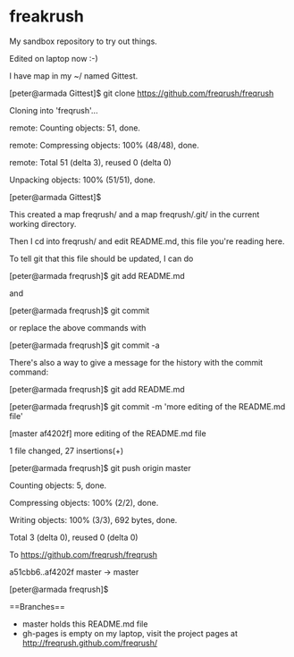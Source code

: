 freakrush
=========

My sandbox repository to try out things.

Edited on laptop now :-)

I have map in my ~/ named Gittest.

[peter@armada Gittest]$ git clone https://github.com/freqrush/freqrush

Cloning into 'freqrush'...

remote: Counting objects: 51, done.

remote: Compressing objects: 100% (48/48), done.

remote: Total 51 (delta 3), reused 0 (delta 0)

Unpacking objects: 100% (51/51), done.

[peter@armada Gittest]$ 


This created a map freqrush/ and a map freqrush/.git/
in the current working directory.

Then I cd into freqrush/ and edit README.md, this file you're reading 
here.

To tell git that this file should be updated, I can do

[peter@armada freqrush]$ git add README.md

and

[peter@armada freqrush]$ git commit

or replace the above commands with 

[peter@armada freqrush]$ git commit -a

There's also a way to give a message for the history with the commit 
command:
 
[peter@armada freqrush]$ git add README.md 

[peter@armada freqrush]$ git commit -m 'more editing of the 
README.md 
file'

[master af4202f] more editing of the README.md file

 1 file changed, 27 insertions(+)

[peter@armada freqrush]$ git push origin master

Counting objects: 5, done.

Compressing objects: 100% (2/2), done.

Writing objects: 100% (3/3), 692 bytes, done.

Total 3 (delta 0), reused 0 (delta 0)

To https://github.com/freqrush/freqrush

   a51cbb6..af4202f  master -> master

[peter@armada freqrush]$ 

==Branches==

* master holds this README.md file
* gh-pages is empty on my laptop, visit the project pages at 
http://freqrush.github.com/freqrush/


